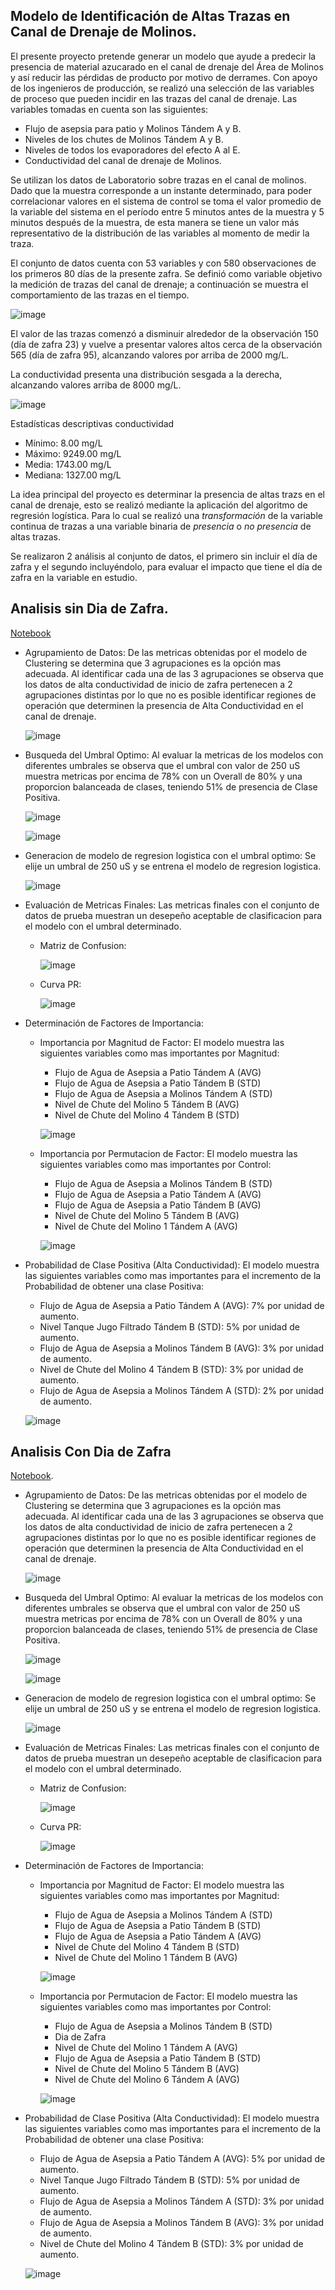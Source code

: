 ## Modelo de Identificación de Altas Trazas en Canal de Drenaje de Molinos.

El presente proyecto pretende generar un modelo que ayude a predecir la presencia de material azucarado en el canal de drenaje del Área de Molinos y así reducir las pérdidas de producto por motivo de derrames. Con apoyo de los ingenieros de producción, se realizó una selección de las variables de proceso que pueden incidir en las trazas del canal de drenaje. Las variables tomadas en cuenta son las siguientes: 

  - Flujo de asepsia para patio y Molinos Tándem A y B.
  - Niveles de los chutes de Molinos Tándem A y B.
  - Niveles de todos los evaporadores del efecto A al E.
  - Conductividad del canal de drenaje de Molinos. 

Se utilizan los datos de Laboratorio sobre trazas en el canal de molinos. Dado que la muestra corresponde a un instante determinado, para poder correlacionar valores en el sistema de control se toma el valor promedio de la variable del sistema en el período entre 5 minutos antes de la muestra y 5 minutos después de la muestra, de esta manera se tiene un valor más representativo de la distribución de las variables al momento de medir la traza. 

El conjunto de datos cuenta con 53 variables y con 580 observaciones de los primeros 80 días de la presente zafra.  Se definió como variable objetivo la medición de trazas del canal de drenaje; a continuación se muestra el comportamiento de las trazas en el tiempo. 


![image](https://github.com/dsPSA2023/PSA/assets/161398218/d2b6d9e8-0dad-453b-87dc-b0499206ddad)


El valor de las trazas comenzó a disminuir alrededor de la observación 150 (día de zafra 23) y vuelve a presentar valores altos cerca de la observación 565 (día de zafra 95), alcanzando valores por arriba de 2000 mg/L.  

La conductividad presenta una distribución sesgada a la derecha, alcanzando valores arriba de 8000 mg/L.     

![image](https://github.com/dsPSA2023/PSA/assets/161398218/96e5a241-f6c8-4286-a190-1ba9d8aa927b)


Estadísticas descriptivas conductividad 

  - Mínimo:         8.00 mg/L
  - Máximo:      9249.00 mg/L 
  - Media:       1743.00 mg/L
  - Mediana:     1327.00 mg/L 

La idea principal del proyecto es determinar la presencia de altas trazs en el canal de drenaje, esto se realizó mediante la aplicación del algoritmo de regresión logística. Para lo cual se realizó una *transformación* de la variable continua de trazas a una variable binaria de *presencia* o *no presencia* de altas trazas. 


Se realizaron 2 análisis al conjunto de datos, el primero sin incluir el día de zafra y el segundo incluyéndolo, para evaluar el impacto que tiene el día de zafra en la variable en estudio.
 
## Analisis sin Dia de Zafra.
[Notebook](https://github.com/dsPSA2023/PSA/blob/bcdcfd4117b736d63e56fb5427a066d5777b22c2/Efluentes/Conductividad/Punto%201%20Canal%20Drenaje%20Molinos/Conductividad_Canal_Molinos.ipynb)

- Agrupamiento de Datos: De las metricas obtenidas por el modelo de Clustering se determina que 3 agrupaciones es la opción mas adecuada. Al identificar cada una de las 3 agrupaciones se observa que los datos de alta conductividad de inicio de zafra pertenecen a 2 agrupaciones distintas por lo que no es posible identificar regiones de operación que determinen la presencia de Alta Conductividad en el canal de drenaje.  

   ![image](https://github.com/dsPSA2023/PSA/assets/161398218/4687c1e4-a763-4004-aa15-6ad34eb7196f)

- Busqueda del Umbral Optimo: Al evaluar la metricas de los modelos con diferentes umbrales se observa que el umbral con valor de 250 uS muestra metricas por encima de 78% con un Overall de 80% y una proporcion balanceada de clases, teniendo 51% de presencia de Clase Positiva.  

   ![image](https://github.com/dsPSA2023/PSA/assets/161398218/27e3052e-91ad-4e1a-b992-95d8730fa107)


   ![image](https://github.com/dsPSA2023/PSA/assets/161398218/ae5520d5-0f10-4338-9fc2-5fe63bb6bddb)

  
- Generacion de modelo de regresion logistica con el umbral optimo: Se elije un umbral de 250 uS y se entrena el modelo de regresion logistica.   

   ![image](https://github.com/dsPSA2023/PSA/assets/161398218/2321fe82-ede6-4e1f-8c86-e7290f37bfb8)


- Evaluación de Metricas Finales: Las metricas finales con el conjunto de datos de prueba muestran un desepeño aceptable de clasificacion para el modelo con el umbral determinado.  
  - Matriz de Confusion:  

    ![image](https://github.com/dsPSA2023/PSA/assets/161398218/85281bb2-e3ff-4296-83fa-babd7020eb41)


  - Curva PR:

    ![image](https://github.com/dsPSA2023/PSA/assets/161398218/fe7bca8d-b00c-414d-838f-eb58f4740393)

 
- Determinación de Factores de Importancia:
  - Importancia por Magnitud de Factor:  El modelo muestra las siguientes variables como mas importantes por Magnitud:
      - Flujo de Agua de Asepsia a Patio Tándem A (AVG)
      - Flujo de Agua de Asepsia a Patio Tándem B (STD)
      - Flujo de Agua de Asepsia a Molinos Tándem A (STD)
      - Nivel de Chute del Molino 5 Tándem B (AVG)
      - Nivel de Chute del Molino 4 Tándem B (STD) 

     ![image](https://github.com/dsPSA2023/PSA/assets/161398218/779fbeab-4967-4263-906a-38971d3941c9)

  - Importancia por Permutacion de Factor: El modelo muestra las siguientes variables como mas importantes por Control:
      - Flujo de Agua de Asepsia a Molinos Tándem B (STD)
      - Flujo de Agua de Asepsia a Patio Tándem A (AVG)
      - Flujo de Agua de Asepsia a Patio Tándem B (AVG)
      - Nivel de Chute del Molino 5 Tándem B (AVG)
      - Nivel de Chute del Molino 1 Tándem A (AVG)  

  
    ![image](https://github.com/dsPSA2023/PSA/assets/161398218/086ec61c-b684-4dbf-9932-5e30dd96cfd5)

- Probabilidad de Clase Positiva (Alta Conductividad): El modelo muestra las siguientes variables como mas importantes para el incremento de la Probabilidad de obtener una clase Positiva:

  - Flujo de Agua de Asepsia a Patio Tándem A (AVG): 7% por unidad de aumento. 
  - Nivel Tanque Jugo Filtrado Tándem B (STD): 5% por unidad de aumento.
  - Flujo de Agua de Asepsia a Molinos Tándem B (AVG): 3% por unidad de aumento.
  - Nivel de Chute del Molino 4 Tándem B (STD): 3% por unidad de aumento.
  - Flujo de Agua de Asepsia a Molinos Tándem A (STD): 2% por unidad de aumento.


   ![image](https://github.com/dsPSA2023/PSA/assets/161398218/cbf4c6a5-95ca-4a6c-adca-f4cab039d958)


## Analisis Con Dia de Zafra
[Notebook](https://github.com/dsPSA2023/PSA/blob/bcdcfd4117b736d63e56fb5427a066d5777b22c2/Efluentes/Conductividad/Punto%201%20Canal%20Drenaje%20Molinos/Conductividad_Canal_Molinos_Dia_Zafra.ipynb).

- Agrupamiento de Datos: De las metricas obtenidas por el modelo de Clustering se determina que 3 agrupaciones es la opción mas adecuada. Al identificar cada una de las 3 agrupaciones se observa que los datos de alta conductividad de inicio de zafra pertenecen a 2 agrupaciones distintas por lo que no es posible identificar regiones de operación que determinen la presencia de Alta Conductividad en el canal de drenaje.  

   ![image](https://github.com/dsPSA2023/PSA/assets/161398218/445e09d3-dbe4-4357-a31d-7442b02a6013)


- Busqueda del Umbral Optimo: Al evaluar la metricas de los modelos con diferentes umbrales se observa que el umbral con valor de 250 uS muestra metricas por encima de 78% con un Overall de 80% y una proporcion balanceada de clases, teniendo 51% de presencia de Clase Positiva.  

   ![image](https://github.com/dsPSA2023/PSA/assets/161398218/c98abd24-ca89-47d8-9429-c72f12776c8a)


   ![image](https://github.com/dsPSA2023/PSA/assets/161398218/2eb74b3b-da1f-4657-8a32-31e03f53a151)

  
- Generacion de modelo de regresion logistica con el umbral optimo: Se elije un umbral de 250 uS y se entrena el modelo de regresion logistica.   

   ![image](https://github.com/dsPSA2023/PSA/assets/161398218/df933527-ebf8-40d4-ad35-d050a9bbdec9)



- Evaluación de Metricas Finales: Las metricas finales con el conjunto de datos de prueba muestran un desepeño aceptable de clasificacion para el modelo con el umbral determinado.  
  - Matriz de Confusion:  

    ![image](https://github.com/dsPSA2023/PSA/assets/161398218/d6496a72-9800-4757-902c-42766b808a19)


  - Curva PR:

    ![image](https://github.com/dsPSA2023/PSA/assets/161398218/03cf9b9a-1235-4eaf-92ec-1c7e1441a1de)

 
- Determinación de Factores de Importancia:
  - Importancia por Magnitud de Factor:  El modelo muestra las siguientes variables como mas importantes por Magnitud:
      - Flujo de Agua de Asepsia a Molinos Tándem A (STD)
      - Flujo de Agua de Asepsia a Patio Tándem B (STD)
      - Flujo de Agua de Asepsia a Patio Tándem A (AVG)
      - Nivel de Chute del Molino 4 Tándem B (STD)
      - Nivel de Chute del Molino 1 Tándem B (AVG)

     ![image](https://github.com/dsPSA2023/PSA/assets/161398218/216555f9-2c77-4d8c-b322-6647bc82af22)


  - Importancia por Permutacion de Factor: El modelo muestra las siguientes variables como mas importantes por Control:
      - Flujo de Agua de Asepsia a Molinos Tándem B (STD)
      - Dia de Zafra
      - Nivel de Chute del Molino 1 Tándem A (AVG)
      - Flujo de Agua de Asepsia a Patio Tándem B (STD)
      - Nivel de Chute del Molino 5 Tándem B (AVG)
      - Nivel de Chute del Molino 6 Tándem A (AVG)
        
  
      ![image](https://github.com/dsPSA2023/PSA/assets/161398218/05a34dd1-c3a5-4278-994d-a75a1758976c)


- Probabilidad de Clase Positiva (Alta Conductividad): El modelo muestra las siguientes variables como mas importantes para el incremento de la Probabilidad de obtener una clase Positiva:

  - Flujo de Agua de Asepsia a Patio Tándem A (AVG): 5% por unidad de aumento. 
  - Nivel Tanque Jugo Filtrado Tándem B (STD): 5% por unidad de aumento.
  - Flujo de Agua de Asepsia a Molinos Tándem A (STD): 3% por unidad de aumento.
  - Flujo de Agua de Asepsia a Molinos Tándem B (AVG): 3% por unidad de aumento.
  - Nivel de Chute del Molino 4 Tándem B (STD): 3% por unidad de aumento.
  

   ![image](https://github.com/dsPSA2023/PSA/assets/161398218/985f438f-8fa3-4d75-b64f-182dfb2c9d48)


